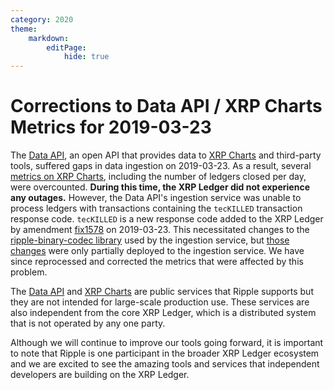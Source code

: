```yaml
---
category: 2020
theme:
    markdown:
        editPage:
            hide: true
---
```

# Corrections to Data API / XRP Charts Metrics for 2019-03-23

The [Data API][], an open API that provides data to [XRP Charts][] and third-party tools, suffered gaps in data ingestion on 2019-03-23. As a result, several [metrics on XRP Charts](https://xrpcharts.ripple.com/#/metrics), including the number of ledgers closed per day, were overcounted. **During this time, the XRP Ledger did not experience any outages.** However, the Data API's ingestion service was unable to process ledgers with transactions containing the `tecKILLED` transaction response code. `tecKILLED` is a new response code added to the XRP Ledger by amendment [fix1578](https://developers.ripple.com/known-amendments.html#fix1578) on 2019-03-23. This necessitated changes to the [ripple-binary-codec library](https://github.com/ripple/ripple-binary-codec) used by the ingestion service, but [those changes](https://github.com/ripple/ripple-binary-codec/pull/27) were only partially deployed to the ingestion service. We have since reprocessed and corrected the metrics that were affected by this problem.

[Data API]: https://developers.ripple.com/data-api.html
[XRP Charts]: https://xrpcharts.ripple.com/

<!-- BREAK -->

The [Data API][] and [XRP Charts][] are public services that Ripple supports but they are not intended for large-scale production use. These services are also independent from the core XRP Ledger, which is a distributed system that is not operated by any one party.

Although we will continue to improve our tools going forward, it is important to note that Ripple is one participant in the broader XRP Ledger ecosystem and we are excited to see the amazing tools and services that  independent developers are building on the XRP Ledger.
